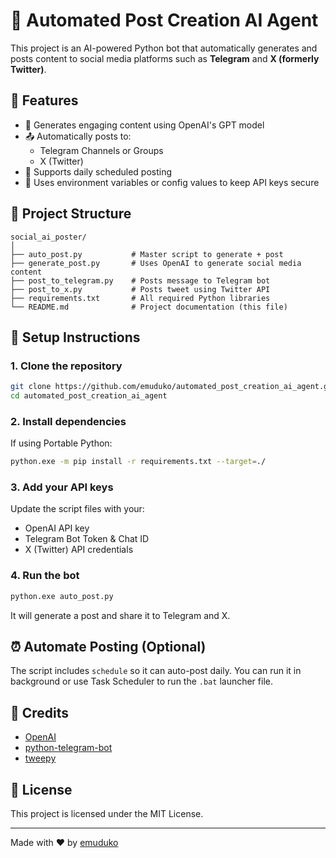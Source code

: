 # 🤖 Automated Post Creation AI Agent

This project is an AI-powered Python bot that automatically generates and posts content to social media platforms such as **Telegram** and **X (formerly Twitter)**.

## 🚀 Features

- 🧠 Generates engaging content using OpenAI's GPT model
- 📤 Automatically posts to:
  - Telegram Channels or Groups
  - X (Twitter)
- 📅 Supports daily scheduled posting
- 🔐 Uses environment variables or config values to keep API keys secure

## 📁 Project Structure

```
social_ai_poster/
│
├── auto_post.py           # Master script to generate + post
├── generate_post.py       # Uses OpenAI to generate social media content
├── post_to_telegram.py    # Posts message to Telegram bot
├── post_to_x.py           # Posts tweet using Twitter API
├── requirements.txt       # All required Python libraries
└── README.md              # Project documentation (this file)
```

## 🔧 Setup Instructions

### 1. Clone the repository

```bash
git clone https://github.com/emuduko/automated_post_creation_ai_agent.git
cd automated_post_creation_ai_agent
```

### 2. Install dependencies

If using Portable Python:

```bash
python.exe -m pip install -r requirements.txt --target=./
```

### 3. Add your API keys

Update the script files with your:
- OpenAI API key
- Telegram Bot Token & Chat ID
- X (Twitter) API credentials

### 4. Run the bot

```bash
python.exe auto_post.py
```

It will generate a post and share it to Telegram and X.

## ⏰ Automate Posting (Optional)

The script includes `schedule` so it can auto-post daily. You can run it in background or use Task Scheduler to run the `.bat` launcher file.

## 🙏 Credits

- [OpenAI](https://openai.com/)
- [python-telegram-bot](https://github.com/python-telegram-bot/python-telegram-bot)
- [tweepy](https://www.tweepy.org/)

## 📄 License

This project is licensed under the MIT License.

---

Made with ❤️ by [emuduko](https://github.com/emuduko)
